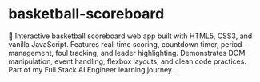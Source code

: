 # basketball-scoreboard
🏀 Interactive basketball scoreboard web app built with HTML5, CSS3, and vanilla JavaScript. Features real-time scoring, countdown timer, period management, foul tracking, and leader highlighting. Demonstrates DOM manipulation, event handling, flexbox layouts, and clean code practices. Part of my Full Stack AI Engineer learning journey.
